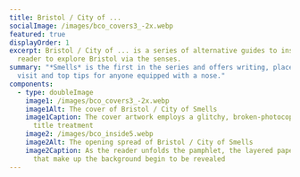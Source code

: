 ```yaml
---
title: Bristol / City of ...
socialImage: /images/bco_covers3_-2x.webp
featured: true
displayOrder: 1
excerpt: Bristol / City of ... is a series of alternative guides to inspire its
  reader to explore Bristol via the senses.
summary: "*Smells* is the first in the series and offers writing, places to
  visit and top tips for anyone equipped with a nose."
components:
  - type: doubleImage
    image1: /images/bco_covers3_-2x.webp
    image1Alt: The cover of Bristol / City of Smells
    image1Caption: The cover artwork employs a glitchy, broken-photocopier-inspired
      title treatment
    image2: /images/bco_inside5.webp
    image2Alt: The opening spread of Bristol / City of Smells
    image2Caption: As the reader unfolds the pamphlet, the layered paper textures
      that make up the background begin to be revealed
---
```

